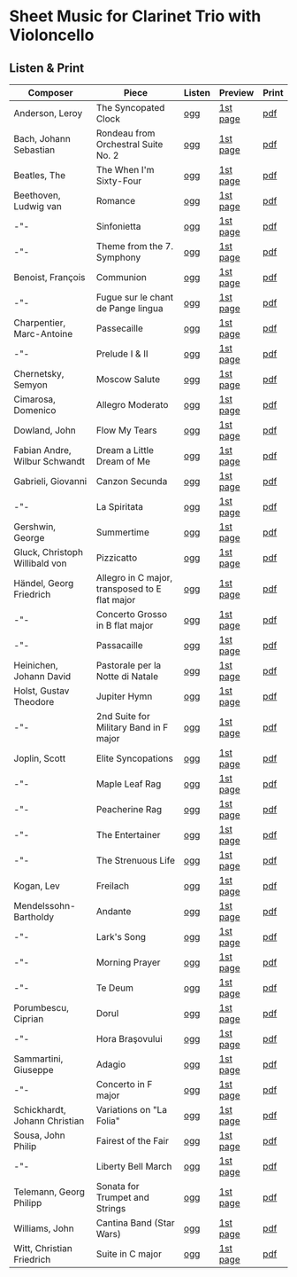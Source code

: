 # Sheet Music for Clarinet Trio with Violoncello

## Listen & Print

Composer | Piece | Listen | Preview | Print
-------- | ----- | ------ | ------- | -----
Anderson, Leroy | The Syncopated Clock | [ogg](http://cellist.bplaced.net/ogg/Anderson,%20Leroy/anderson_syncopated_clock.ogg) | [1st page](https://raw.githubusercontent.com/cellist/Lilypond-Sheet-Music/master/Klar%2C%20Klar%2C%20Klar%2C%20Vlc/Anderson%2C%20Leroy/The%20Syncopated%20Clock/preview.png) | [pdf](https://github.com/cellist/Lilypond-Sheet-Music/raw/master/Klar%2C%20Klar%2C%20Klar%2C%20Vlc/Anderson%2C%20Leroy/The%20Syncopated%20Clock/anderson_syncopated_clock.pdf)
Bach, Johann Sebastian | Rondeau from Orchestral Suite No. 2 | [ogg](http://cellist.bplaced.net/ogg/Bach,%20Johann%20Sebastian/bach_rondeau_bwv1067.ogg) | [1st page](https://raw.githubusercontent.com/cellist/Lilypond-Sheet-Music/master/Klar%2C%20Klar%2C%20Klar%2C%20Vlc/Bach%2C%20Johann%20Sebastian/Rondeau/preview.png) | [pdf](https://github.com/cellist/Lilypond-Sheet-Music/raw/master/Klar%2C%20Klar%2C%20Klar%2C%20Vlc/Bach%2C%20Johann%20Sebastian/Rondeau/bach_rondeau.pdf)
Beatles, The | The When I'm Sixty-Four | [ogg](http://cellist.bplaced.net/ogg/Beatles,%20The/beatles_sixty_four.ogg) | [1st page](https://raw.githubusercontent.com/cellist/Lilypond-Sheet-Music/master/Klar%2C%20Klar%2C%20Klar%2C%20Vlc/Beatles%2C%20The/Sixty%20Four/preview.png) | [pdf](https://github.com/cellist/Lilypond-Sheet-Music/raw/master/Klar%2C%20Klar%2C%20Klar%2C%20Vlc/Beatles%2C%20The/Sixty%20Four/beatles_sixty_four.pdf)
Beethoven, Ludwig van | Romance | [ogg](http://cellist.bplaced.net/ogg/Beethoven,%20Ludwig%20van/beethoven_romanze.ogg) | [1st page](https://raw.githubusercontent.com/cellist/Lilypond-Sheet-Music/master/Klar%2C%20Klar%2C%20Klar%2C%20Vlc/Beethoven%2C%20Ludwig%20van/Romanze/preview.png) | [pdf](https://github.com/cellist/Lilypond-Sheet-Music/raw/master/Klar%2C%20Klar%2C%20Klar%2C%20Vlc/Beethoven%2C%20Ludwig%20van/Romanze/beethoven_romanze.pdf)
-"- | Sinfonietta | [ogg](http://cellist.bplaced.net/ogg/Beethoven,%20Ludwig%20van/beethoven_sinfonietta.ogg) | [1st page](https://raw.githubusercontent.com/cellist/Lilypond-Sheet-Music/master/Klar%2C%20Klar%2C%20Klar%2C%20Vlc/Beethoven%2C%20Ludwig%20van/Sinfonietta/preview.png) | [pdf](https://github.com/cellist/Lilypond-Sheet-Music/raw/master/Klar%2C%20Klar%2C%20Klar%2C%20Vlc/Beethoven%2C%20Ludwig%20van/Sinfonietta/beethoven_sinfonietta.pdf)
-"- | Theme from the 7. Symphony | [ogg](http://cellist.bplaced.net/ogg/Beethoven,%20Ludwig%20van/beethoven_thema.ogg) | [1st page](https://raw.githubusercontent.com/cellist/Lilypond-Sheet-Music/master/Klar%2C%20Klar%2C%20Klar%2C%20Vlc/Beethoven%2C%20Ludwig%20van/Thema/preview.png) | [pdf](https://github.com/cellist/Lilypond-Sheet-Music/raw/master/Klar%2C%20Klar%2C%20Klar%2C%20Vlc/Beethoven%2C%20Ludwig%20van/Thema/beethoven_thema.pdf)
Benoist, François | Communion | [ogg](http://cellist.bplaced.net/ogg/Benoist,%20Fran%c3%a7ois/benoist_communion.ogg) | [1st page](https://raw.githubusercontent.com/cellist/Lilypond-Sheet-Music/master/Klar%2C%20Klar%2C%20Klar%2C%20Vlc/Benoist%2C%20Fran%C3%A7ois/Communion/preview.png) | [pdf](https://github.com/cellist/Lilypond-Sheet-Music/raw/master/Klar%2C%20Klar%2C%20Klar%2C%20Vlc/Benoist%2C%20Fran%C3%A7ois/Communion/benoist_communion.pdf)
-"- | Fugue sur le chant de Pange lingua | [ogg](http://cellist.bplaced.net/ogg/Benoist,%20Fran%c3%a7ois/benoist_pange_lingua.ogg) | [1st page](https://github.com/cellist/Lilypond-Sheet-Music/raw/master/Klar%2C%20Klar%2C%20Klar%2C%20Vlc/Benoist%2C%20Fran%C3%A7ois/Pange%20lingua/preview.png) | [pdf](https://github.com/cellist/Lilypond-Sheet-Music/raw/master/Klar%2C%20Klar%2C%20Klar%2C%20Vlc/Benoist%2C%20Fran%C3%A7ois/Pange%20lingua/benoist_pange_lingua.pdf)
Charpentier, Marc-Antoine | Passecaille | [ogg](http://cellist.bplaced.net/ogg/Charpentier,%20Marc-Antoine/charpentier_passecaille.ogg) | [1st page](https://raw.githubusercontent.com/cellist/Lilypond-Sheet-Music/master/Klar%2C%20Klar%2C%20Klar%2C%20Vlc/Charpentier%2C%20Marc-Antoine/Passecaille/preview.png) | [pdf](https://github.com/cellist/Lilypond-Sheet-Music/raw/master/Klar%2C%20Klar%2C%20Klar%2C%20Vlc/Charpentier%2C%20Marc-Antoine/Passecaille/charpentier_passecaille.pdf)
-"- | Prelude I & II | [ogg](http://cellist.bplaced.net/ogg/Charpentier,%20Marc-Antoine/charpentier_zwei_preludes.ogg) | [1st page](https://raw.githubusercontent.com/cellist/Lilypond-Sheet-Music/master/Klar%2C%20Klar%2C%20Klar%2C%20Vlc/Charpentier%2C%20Marc-Antoine/Zwei%20Preludes/preview.png) | [pdf](https://github.com/cellist/Lilypond-Sheet-Music/raw/master/Klar%2C%20Klar%2C%20Klar%2C%20Vlc/Charpentier%2C%20Marc-Antoine/Zwei%20Preludes/charpentier_zwei_preludes.pdf)
Chernetsky, Semyon | Moscow Salute | [ogg](http://cellist.bplaced.net/ogg/Chernetsky,%20Semyon/chernetsky_moscow_salute.ogg) | [1st page](https://raw.githubusercontent.com/cellist/Lilypond-Sheet-Music/master/Klar%2C%20Klar%2C%20Klar%2C%20Vlc/Chernetsky%2C%20Semyon/Moscow%20Salute/preview.png) | [pdf](https://github.com/cellist/Lilypond-Sheet-Music/raw/master/Klar%2C%20Klar%2C%20Klar%2C%20Vlc/Chernetsky%2C%20Semyon/Moscow%20Salute/chernetsky_moscow_salute.pdf)
Cimarosa, Domenico | Allegro Moderato | [ogg](http://cellist.bplaced.net/ogg/Cimarosa,%20Domenico/cimarosa_allegro_moderato.ogg) | [1st page](https://raw.githubusercontent.com/cellist/Lilypond-Sheet-Music/master/Klar%2C%20Klar%2C%20Klar%2C%20Vlc/Cimarosa%2C%20Domenico/Allegro%20Moderato/preview.png) | [pdf](https://github.com/cellist/Lilypond-Sheet-Music/raw/master/Klar%2C%20Klar%2C%20Klar%2C%20Vlc/Cimarosa%2C%20Domenico/Allegro%20Moderato/cimarosa_allegro_moderato.pdf)
Dowland, John | Flow My Tears | [ogg](http://cellist.bplaced.net/ogg/Dowland,%20John/dowland_flow_my_tears_klar.ogg) | [1st page](https://raw.githubusercontent.com/cellist/Lilypond-Sheet-Music/master/Klar%2C%20Klar%2C%20Klar%2C%20Vlc/Dowland%2C%20John/Flow%20My%20Tears/preview.png) | [pdf](https://github.com/cellist/Lilypond-Sheet-Music/raw/master/Klar%2C%20Klar%2C%20Klar%2C%20Vlc/Dowland%2C%20John/Flow%20My%20Tears/dowland_flow_my_tears.pdf)
Fabian Andre, Wilbur Schwandt | Dream a Little Dream of Me | [ogg](http://cellist.bplaced.net/ogg/Fabian,%20Andre/andre_schwandt_dream_a_little_dream.ogg) | [1st page](https://github.com/cellist/Lilypond-Sheet-Music/raw/master/Klar%2C%20Klar%2C%20Klar%2C%20Vlc/Andre%2C%20Fabian%20und%20Schwandt%2C%20Wilbur/Dream%20a%20Little%20Dream%20of%20Me/preview.png) | [pdf](https://github.com/cellist/Lilypond-Sheet-Music/raw/master/Klar%2C%20Klar%2C%20Klar%2C%20Vlc/Andre%2C%20Fabian%20und%20Schwandt%2C%20Wilbur/Dream%20a%20Little%20Dream%20of%20Me/andre_schwandt_dream_a_little_dream.pdf)
Gabrieli, Giovanni | Canzon Secunda | [ogg](http://cellist.bplaced.net/ogg/Gabrieli,%20Giovanni/gabrieli_canzon_secunda.ogg) | [1st page](https://raw.githubusercontent.com/cellist/Lilypond-Sheet-Music/master/Klar%2C%20Klar%2C%20Klar%2C%20Vlc/Gabrieli%2C%20Giovanni/Canzon%20Secunda/preview.png) | [pdf](https://github.com/cellist/Lilypond-Sheet-Music/raw/master/Klar%2C%20Klar%2C%20Klar%2C%20Vlc/Gabrieli%2C%20Giovanni/Canzon%20Secunda/gabrieli_canzon_secunda.pdf)
-"- | La Spiritata | [ogg](http://cellist.bplaced.net/ogg/Gabrieli,%20Giovanni/gabrieli_la_spiritata.ogg) | [1st page](https://raw.githubusercontent.com/cellist/Lilypond-Sheet-Music/master/Klar%2C%20Klar%2C%20Klar%2C%20Vlc/Gabrieli%2C%20Giovanni/La%20Spiritata/preview.png) | [pdf](https://github.com/cellist/Lilypond-Sheet-Music/raw/master/Klar%2C%20Klar%2C%20Klar%2C%20Vlc/Gabrieli%2C%20Giovanni/La%20Spiritata/gabrieli_la_spiritata.pdf)
Gershwin, George | Summertime | [ogg](http://cellist.bplaced.net/ogg/Gershwin,%20George/gershwin_summertime.ogg) | [1st page](https://github.com/cellist/Lilypond-Sheet-Music/raw/master/Klar%2C%20Klar%2C%20Klar%2C%20Vlc/Gershwin%2C%20George/Summertime/preview.png) | [pdf](https://github.com/cellist/Lilypond-Sheet-Music/raw/master/Klar%2C%20Klar%2C%20Klar%2C%20Vlc/Gershwin%2C%20George/Summertime/gershwin_summertime.pdf)
Gluck, Christoph Willibald von | Pizzicatto | [ogg](http://cellist.bplaced.net/ogg/Gluck,%20Christoph%20Willibald%20von/gluck_pizzicatto.ogg) | [1st page](https://raw.githubusercontent.com/cellist/Lilypond-Sheet-Music/master/Klar%2C%20Klar%2C%20Klar%2C%20Vlc/Gluck%2C%20Christoph%20Willibald%20von/Pizzicatto/preview.png) | [pdf](https://github.com/cellist/Lilypond-Sheet-Music/raw/master/Klar%2C%20Klar%2C%20Klar%2C%20Vlc/Gluck%2C%20Christoph%20Willibald%20von/Pizzicatto/gluck_pizzicatto.pdf)
Händel, Georg Friedrich | Allegro in C major, transposed to E flat major | [ogg](http://cellist.bplaced.net/ogg/H%c3%a4ndel,%20Georg%20Friedrich/h%c3%a4ndel_allegro_in_C.ogg) | [1st page](https://raw.githubusercontent.com/cellist/Lilypond-Sheet-Music/master/Klar%2C%20Klar%2C%20Klar%2C%20Vlc/H%C3%A4ndel%2C%20Georg%20Friedrich/Allegro%20in%20C/preview.png) | [pdf](https://github.com/cellist/Lilypond-Sheet-Music/raw/master/Klar%2C%20Klar%2C%20Klar%2C%20Vlc/H%C3%A4ndel%2C%20Georg%20Friedrich/Allegro%20in%20C/h%C3%A4ndel_allegro_in_C.pdf)
-"- | Concerto Grosso in B flat major | [ogg](http://cellist.bplaced.net/ogg/H%c3%a4ndel,%20Georg%20Friedrich/h%c3%a4ndel_concerto_grosso.ogg) | [1st page](https://raw.githubusercontent.com/cellist/Lilypond-Sheet-Music/master/Klar%2C%20Klar%2C%20Klar%2C%20Vlc/H%C3%A4ndel%2C%20Georg%20Friedrich/Concerto%20Grosso/preview.png) | [pdf](https://github.com/cellist/Lilypond-Sheet-Music/raw/master/Klar%2C%20Klar%2C%20Klar%2C%20Vlc/H%C3%A4ndel%2C%20Georg%20Friedrich/Concerto%20Grosso/h%C3%A4ndel_concerto_grosso.pdf)
-"- | Passacaille | [ogg](http://cellist.bplaced.net/ogg/H%c3%a4ndel,%20Georg%20Friedrich/h%c3%a4ndel_passacaille.ogg) | [1st page](https://raw.githubusercontent.com/cellist/Lilypond-Sheet-Music/master/Klar%2C%20Klar%2C%20Klar%2C%20Vlc/H%C3%A4ndel%2C%20Georg%20Friedrich/Passacaille/preview.png) | [pdf](https://github.com/cellist/Lilypond-Sheet-Music/raw/master/Klar%2C%20Klar%2C%20Klar%2C%20Vlc/H%C3%A4ndel%2C%20Georg%20Friedrich/Passacaille/h%C3%A4ndel_passacaille.pdf)
Heinichen, Johann David | Pastorale per la Notte di Natale | [ogg](http://cellist.bplaced.net/ogg/Heinichen,%20Johann%20David/heinichen_pastorale.ogg) | [1st page](https://raw.githubusercontent.com/cellist/Lilypond-Sheet-Music/master/Klar%2C%20Klar%2C%20Klar%2C%20Vlc/Heinichen%2C%20Johann%20David/Pastorale/preview.png) | [pdf](https://github.com/cellist/Lilypond-Sheet-Music/raw/master/Klar%2C%20Klar%2C%20Klar%2C%20Vlc/Heinichen%2C%20Johann%20David/Pastorale/heinichen_pastorale.pdf)
Holst, Gustav Theodore | Jupiter Hymn | [ogg](http://cellist.bplaced.net/ogg/Holst%20Gustav%20Theodore/holst_jupiter.ogg) | [1st page](https://raw.githubusercontent.com/cellist/Lilypond-Sheet-Music/master/Klar%2C%20Klar%2C%20Klar%2C%20Vlc/Holst%2C%20Gustav%20Theodore/Jupiter/preview.png) | [pdf](https://github.com/cellist/Lilypond-Sheet-Music/raw/master/Klar%2C%20Klar%2C%20Klar%2C%20Vlc/Holst%2C%20Gustav%20Theodore/Jupiter/holst_jupiter.pdf)
-"- | 2nd Suite for Military Band in F major | [ogg](http://cellist.bplaced.net/ogg/Holst%20Gustav%20Theodore/holst_second_suite.ogg) | [1st page](https://raw.githubusercontent.com/cellist/Lilypond-Sheet-Music/master/Klar%2C%20Klar%2C%20Klar%2C%20Vlc/Holst%2C%20Gustav%20Theodore/Second%20Suite%20in%20F/preview.png) | [pdf](https://github.com/cellist/Lilypond-Sheet-Music/raw/master/Klar%2C%20Klar%2C%20Klar%2C%20Vlc/Holst%2C%20Gustav%20Theodore/Second%20Suite%20in%20F/holst_second_suite.pdf)
Joplin, Scott | Elite Syncopations | [ogg](http://cellist.bplaced.net/ogg/Joplin,%20Scott/joplin_elite_syncopations.ogg) | [1st page](https://raw.githubusercontent.com/cellist/Lilypond-Sheet-Music/master/Klar%2C%20Klar%2C%20Klar%2C%20Vlc/Joplin%2C%20Scott/Elite%20Syncopations/preview.png) | [pdf](https://github.com/cellist/Lilypond-Sheet-Music/raw/master/Klar%2C%20Klar%2C%20Klar%2C%20Vlc/Joplin%2C%20Scott/Elite%20Syncopations/joplin_elite_syncopations.pdf)
-"- | Maple Leaf Rag | [ogg](http://cellist.bplaced.net/ogg/Joplin,%20Scott/joplin_maple_leaf_rag.ogg) | [1st page](https://raw.githubusercontent.com/cellist/Lilypond-Sheet-Music/master/Klar%2C%20Klar%2C%20Klar%2C%20Vlc/Joplin%2C%20Scott/Maple%20Leaf%20Rag/preview.png) | [pdf](https://github.com/cellist/Lilypond-Sheet-Music/raw/master/Klar%2C%20Klar%2C%20Klar%2C%20Vlc/Joplin%2C%20Scott/Maple%20Leaf%20Rag/joplin_maple_leaf_rag.pdf)
-"- | Peacherine Rag | [ogg](http://cellist.bplaced.net/ogg/Joplin,%20Scott/joplin_peacherine_rag.ogg) | [1st page](https://raw.githubusercontent.com/cellist/Lilypond-Sheet-Music/master/Klar%2C%20Klar%2C%20Klar%2C%20Vlc/Joplin%2C%20Scott/Peacherine%20Rag/preview.png) | [pdf](https://github.com/cellist/Lilypond-Sheet-Music/raw/master/Klar%2C%20Klar%2C%20Klar%2C%20Vlc/Joplin%2C%20Scott/Peacherine%20Rag/joplin_peacherine_rag.pdf)
-"- | The Entertainer | [ogg](http://cellist.bplaced.net/ogg/Joplin,%20Scott/joplin_entertainer.ogg) | [1st page](https://raw.githubusercontent.com/cellist/Lilypond-Sheet-Music/master/Klar%2C%20Klar%2C%20Klar%2C%20Vlc/Joplin%2C%20Scott/The%20Entertainer/preview.png) | [pdf](https://github.com/cellist/Lilypond-Sheet-Music/raw/master/Klar%2C%20Klar%2C%20Klar%2C%20Vlc/Joplin%2C%20Scott/The%20Entertainer/joplin_entertainer.pdf)
-"- | The Strenuous Life | [ogg](http://cellist.bplaced.net/ogg/Joplin,%20Scott/joplin_strenuous.ogg) | [1st page](https://raw.githubusercontent.com/cellist/Lilypond-Sheet-Music/master/Klar%2C%20Klar%2C%20Klar%2C%20Vlc/Joplin%2C%20Scott/The%20Strenuous%20Life/preview.png) | [pdf](https://github.com/cellist/Lilypond-Sheet-Music/raw/master/Klar%2C%20Klar%2C%20Klar%2C%20Vlc/Joplin%2C%20Scott/The%20Strenuous%20Life/joplin_strenuous.pdf)
Kogan, Lev | Freilach | [ogg](http://cellist.bplaced.net/ogg/Kogan,%20Lev/kogan_freilach.ogg) | [1st page](https://raw.githubusercontent.com/cellist/Lilypond-Sheet-Music/master/Klar%2C%20Klar%2C%20Klar%2C%20Vlc/Kogan%2C%20Lev/Freilach/preview.png) | [pdf](https://github.com/cellist/Lilypond-Sheet-Music/raw/master/Klar%2C%20Klar%2C%20Klar%2C%20Vlc/Kogan%2C%20Lev/Freilach/kogan_freilach.pdf)
Mendelssohn-Bartholdy | Andante | [ogg](http://cellist.bplaced.net/ogg/Mendelssohn-Bartholdy,%20Felix/mendelssohn_andante.ogg) | [1st page](https://raw.githubusercontent.com/cellist/Lilypond-Sheet-Music/master/Klar%2C%20Klar%2C%20Klar%2C%20Vlc/Mendelssohn-Bartholdy%2C%20Felix/Andante/preview.png) | [pdf](https://github.com/cellist/Lilypond-Sheet-Music/raw/master/Klar%2C%20Klar%2C%20Klar%2C%20Vlc/Mendelssohn-Bartholdy%2C%20Felix/Andante/mendelssohn_andante.pdf)
-"- | Lark's Song | [ogg](http://cellist.bplaced.net/ogg/Mendelssohn-Bartholdy,%20Felix/mendelssohn_lerchengesang.ogg) | [1st page](https://raw.githubusercontent.com/cellist/Lilypond-Sheet-Music/master/Klar%2C%20Klar%2C%20Klar%2C%20Vlc/Mendelssohn-Bartholdy%2C%20Felix/Lerchengesang/preview.png) | [pdf](https://github.com/cellist/Lilypond-Sheet-Music/raw/master/Klar%2C%20Klar%2C%20Klar%2C%20Vlc/Mendelssohn-Bartholdy%2C%20Felix/Lerchengesang/mendelssohn_lerchengesang.pdf)
-"- | Morning Prayer | [ogg](http://cellist.bplaced.net/ogg/Mendelssohn-Bartholdy,%20Felix/mendelssohn_morgengebet.ogg) | [1st page](https://raw.githubusercontent.com/cellist/Lilypond-Sheet-Music/master/Klar%2C%20Klar%2C%20Klar%2C%20Vlc/Mendelssohn-Bartholdy%2C%20Felix/Morgengebet/preview.png) | [pdf](https://github.com/cellist/Lilypond-Sheet-Music/raw/master/Klar%2C%20Klar%2C%20Klar%2C%20Vlc/Mendelssohn-Bartholdy%2C%20Felix/Morgengebet/mendelssohn_morgengebet.pdf)
-"- | Te Deum | [ogg](http://cellist.bplaced.net/ogg/Mendelssohn-Bartholdy,%20Felix/mendelssohn_te_deum.ogg) | [1st page](https://raw.githubusercontent.com/cellist/Lilypond-Sheet-Music/master/Klar%2C%20Klar%2C%20Klar%2C%20Vlc/Mendelssohn-Bartholdy%2C%20Felix/Te%20Deum/preview.png) | [pdf](https://github.com/cellist/Lilypond-Sheet-Music/raw/master/Klar%2C%20Klar%2C%20Klar%2C%20Vlc/Mendelssohn-Bartholdy%2C%20Felix/Te%20Deum/mendelssohn_te_deum.pdf)
Porumbescu, Ciprian | Dorul | [ogg](http://cellist.bplaced.net/ogg/Porumbescu,%20Ciprian/porumbescu_sehnsucht.ogg) | [1st page](https://raw.githubusercontent.com/cellist/Lilypond-Sheet-Music/master/Klar%2C%20Klar%2C%20Klar%2C%20Vlc/Porumbescu%2C%20Ciprian/Sehnsucht/preview.png) | [pdf](https://github.com/cellist/Lilypond-Sheet-Music/raw/master/Klar%2C%20Klar%2C%20Klar%2C%20Vlc/Porumbescu%2C%20Ciprian/Sehnsucht/porumbescu_sehnsucht.pdf)
-"- | Hora Braşovului | [ogg](http://cellist.bplaced.net/ogg/Porumbescu,%20Ciprian/porumbescu_rundtanz.ogg) | [1st page](https://raw.githubusercontent.com/cellist/Lilypond-Sheet-Music/master/Klar%2C%20Klar%2C%20Klar%2C%20Vlc/Porumbescu%2C%20Ciprian/Rundtanz/preview.png) | [pdf](https://github.com/cellist/Lilypond-Sheet-Music/raw/master/Klar%2C%20Klar%2C%20Klar%2C%20Vlc/Porumbescu%2C%20Ciprian/Rundtanz/porumbescu_rundtanz.pdf)
Sammartini, Giuseppe | Adagio | [ogg](http://cellist.bplaced.net/ogg/Sammartini,%20Giuseppe/sammartini_adagio.ogg) | [1st page](https://raw.githubusercontent.com/cellist/Lilypond-Sheet-Music/master/Klar%2C%20Klar%2C%20Klar%2C%20Vlc/Sammartini%2C%20Giuseppe/Adagio/preview.png) | [pdf](https://github.com/cellist/Lilypond-Sheet-Music/raw/master/Klar%2C%20Klar%2C%20Klar%2C%20Vlc/Sammartini%2C%20Giuseppe/Adagio/sammartini_adagio.pdf)
-"- | Concerto in F major | [ogg](http://cellist.bplaced.net/ogg/Sammartini,%20Giuseppe/sammartini_concerto_in_F.ogg) | [1st page](https://raw.githubusercontent.com/cellist/Lilypond-Sheet-Music/master/Klar%2C%20Klar%2C%20Klar%2C%20Vlc/Sammartini%2C%20Giuseppe/Concerto%20F-Dur/preview.png) | [pdf](https://github.com/cellist/Lilypond-Sheet-Music/raw/master/Klar%2C%20Klar%2C%20Klar%2C%20Vlc/Sammartini%2C%20Giuseppe/Concerto%20F-Dur/sammartini_concerto_in_F.pdf)
Schickhardt, Johann Christian | Variations on "La Folia" | [ogg](http://cellist.bplaced.net/ogg/Schickhardt,%20Johann%20Christian/schickhardt_folia.ogg) | [1st page](https://raw.githubusercontent.com/cellist/Lilypond-Sheet-Music/master/Klar%2C%20Klar%2C%20Klar%2C%20Vlc/Schickhardt%2C%20Johann%20Christian/Folia/in%20B/preview.png) | [pdf](https://github.com/cellist/Lilypond-Sheet-Music/raw/master/Klar%2C%20Klar%2C%20Klar%2C%20Vlc/Schickhardt%2C%20Johann%20Christian/Folia/in%20B/schickhardt_folia.pdf)
Sousa, John Philip | Fairest of the Fair | [ogg](http://cellist.bplaced.net/ogg/Sousa,%20John%20Philip/sousa_fairest.ogg) | [1st page](https://raw.githubusercontent.com/cellist/Lilypond-Sheet-Music/master/Klar%2C%20Klar%2C%20Klar%2C%20Vlc/Sousa%2C%20John%20Philip/Fairest%20of%20the%20Fair/preview.png) | [pdf](https://github.com/cellist/Lilypond-Sheet-Music/raw/master/Klar%2C%20Klar%2C%20Klar%2C%20Vlc/Sousa%2C%20John%20Philip/Fairest%20of%20the%20Fair/sousa_fairest.pdf)
-"- | Liberty Bell March | [ogg](http://cellist.bplaced.net/ogg/Sousa,%20John%20Philip/sousa_liberty_bell.ogg) | [1st page](https://raw.githubusercontent.com/cellist/Lilypond-Sheet-Music/master/Klar%2C%20Klar%2C%20Klar%2C%20Vlc/Sousa%2C%20John%20Philip/Liberty%20Bell/preview.png) | [pdf](https://github.com/cellist/Lilypond-Sheet-Music/raw/master/Klar%2C%20Klar%2C%20Klar%2C%20Vlc/Sousa%2C%20John%20Philip/Liberty%20Bell/sousa_liberty_bell.pdf)
Telemann, Georg Philipp | Sonata for Trumpet and Strings | [ogg](http://cellist.bplaced.net/ogg/Telemann,%20Georg%20Philipp/telemann_streichersonate.ogg) | [1st page](https://raw.githubusercontent.com/cellist/Lilypond-Sheet-Music/master/Klar%2C%20Klar%2C%20Klar%2C%20Vlc/Telemann%2C%20Georg%20Philipp/Streichersonate/preview.png) | [pdf](https://github.com/cellist/Lilypond-Sheet-Music/raw/master/Klar%2C%20Klar%2C%20Klar%2C%20Vlc/Telemann%2C%20Georg%20Philipp/Streichersonate/telemann_streichersonate.pdf)
Williams, John | Cantina Band (Star Wars) | [ogg](http://cellist.bplaced.net/ogg/Williams,%20John/williams_cantina_band.ogg) | [1st page](https://raw.githubusercontent.com/cellist/Lilypond-Sheet-Music/master/Klar%2C%20Klar%2C%20Klar%2C%20Vlc/Williams%2C%20John/Cantina%20Band/preview.png) | [pdf](https://github.com/cellist/Lilypond-Sheet-Music/raw/master/Klar%2C%20Klar%2C%20Klar%2C%20Vlc/Williams%2C%20John/Cantina%20Band/williams_cantina_band.pdf)
Witt, Christian Friedrich | Suite in C major | [ogg](http://cellist.bplaced.net/ogg/Witt,%20Christian%20Friedrich/witt_suite.ogg) | [1st page](https://raw.githubusercontent.com/cellist/Lilypond-Sheet-Music/master/Klar%2C%20Klar%2C%20Klar%2C%20Vlc/Witt%2C%20Christian%20Friedrich/Suite%20in%20C-Dur/preview.png) | [pdf](https://github.com/cellist/Lilypond-Sheet-Music/raw/master/Klar%2C%20Klar%2C%20Klar%2C%20Vlc/Witt%2C%20Christian%20Friedrich/Suite%20in%20C-Dur/witt_suite.pdf)
